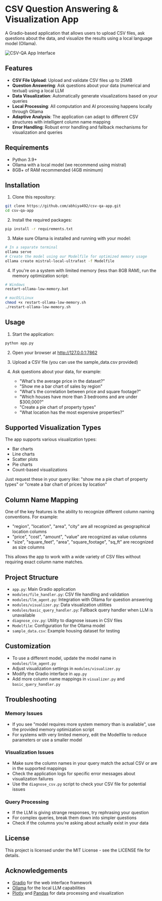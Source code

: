 # CSV Question Answering & Visualization App

A Gradio-based application that allows users to upload CSV files, ask questions about the data, and visualize the results using a local language model (Ollama).

![CSV-QA App Interface](screenshots/app_interface.png)

## Features

- **CSV File Upload**: Upload and validate CSV files up to 25MB
- **Question Answering**: Ask questions about your data (numerical and textual) using a local LLM
- **Data Visualization**: Automatically generate visualizations based on your queries
- **Local Processing**: All computation and AI processing happens locally through Ollama
- **Adaptive Analysis**: The application can adapt to different CSV structures with intelligent column name mapping
- **Error Handling**: Robust error handling and fallback mechanisms for visualization and queries

## Requirements

- Python 3.9+
- Ollama with a local model (we recommend using mistral)
- 8GB+ of RAM recommended (4GB minimum)

## Installation

1. Clone this repository:
```bash
git clone https://github.com/abhiya492/csv-qa-app.git
cd csv-qa-app
```

2. Install the required packages:
```bash
pip install -r requirements.txt
```

3. Make sure Ollama is installed and running with your model:
```bash
# In a separate terminal
ollama serve
# Create the model using our Modelfile for optimized memory usage
ollama create mistral-local-ultrafast -f Modelfile
```

4. If you're on a system with limited memory (less than 8GB RAM), run the memory optimization script:
```bash
# Windows
restart-ollama-low-memory.bat

# macOS/Linux
chmod +x restart-ollama-low-memory.sh
./restart-ollama-low-memory.sh
```

## Usage

1. Start the application:
```bash
python app.py
```

2. Open your browser at http://127.0.0.1:7862

3. Upload a CSV file (you can use the sample_data.csv provided)

4. Ask questions about your data, for example:
   - "What's the average price in the dataset?"
   - "Show me a bar chart of sales by region"
   - "What's the correlation between price and square footage?"
   - "Which houses have more than 3 bedrooms and are under $300,000?"
   - "Create a pie chart of property types"
   - "What location has the most expensive properties?"

## Supported Visualization Types

The app supports various visualization types:
- Bar charts
- Line charts
- Scatter plots
- Pie charts
- Count-based visualizations

Just request these in your query like: "show me a pie chart of property types" or "create a bar chart of prices by location"

## Column Name Mapping

One of the key features is the ability to recognize different column naming conventions. For example:
- "region", "location", "area", "city" are all recognized as geographical location columns
- "price", "cost", "amount", "value" are recognized as value columns
- "size", "square_feet", "area", "square_footage", "sq_ft" are recognized as size columns

This allows the app to work with a wide variety of CSV files without requiring exact column name matches.

## Project Structure

- `app.py`: Main Gradio application
- `modules/file_handler.py`: CSV file handling and validation
- `modules/llm_agent.py`: Integration with Ollama for question answering
- `modules/visualizer.py`: Data visualization utilities
- `modules/basic_query_handler.py`: Fallback query handler when LLM is unavailable
- `diagnose_csv.py`: Utility to diagnose issues in CSV files
- `Modelfile`: Configuration for the Ollama model
- `sample_data.csv`: Example housing dataset for testing

## Customization

- To use a different model, update the model name in `modules/llm_agent.py`
- Adjust visualization settings in `modules/visualizer.py`
- Modify the Gradio interface in `app.py`
- Add more column name mappings in `visualizer.py` and `basic_query_handler.py`

## Troubleshooting

### Memory Issues
- If you see "model requires more system memory than is available", use the provided memory optimization script
- For systems with very limited memory, edit the Modelfile to reduce parameters or use a smaller model

### Visualization Issues
- Make sure the column names in your query match the actual CSV or are in the supported mappings
- Check the application logs for specific error messages about visualization failures
- Use the `diagnose_csv.py` script to check your CSV file for potential issues

### Query Processing
- If the LLM is giving strange responses, try rephrasing your question
- For complex queries, break them down into simpler questions
- Check if the columns you're asking about actually exist in your data

## License

This project is licensed under the MIT License - see the LICENSE file for details.

## Acknowledgements

- [Gradio](https://www.gradio.app/) for the web interface framework
- [Ollama](https://ollama.ai/) for the local LLM capabilities
- [Plotly](https://plotly.com/) and [Pandas](https://pandas.pydata.org/) for data processing and visualization
